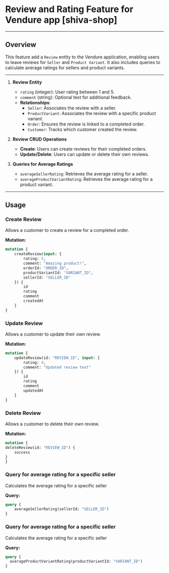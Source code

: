 # Review and Rating Feature for Vendure app [shiva-shop]

---

## Overview
This feature add a `Review` entity to the Vendure application, enabling users to leave reviews for `Seller` and `Product Variant`. It also includes queries to calculate average ratings for sellers and product variants.

---

1. **Review Entity**
   - `rating` (integer): User rating between 1 and 5.
   - `comment` (string): Optional text for additional feedback.
   - **Relationships**:
     - `Seller`: Associates the review with a seller.
     - `ProductVariant`: Associates the review with a specific product variant.
     - `Order`: Ensures the review is linked to a completed order.
     - `Customer`: Tracks which customer created the review.

2. **Review CRUD Operations**
   - **Create**: Users can create reviews for their completed orders.
   - **Update/Delete**: Users can update or delete their own reviews.

3. **Queries for Average Ratings**
   - `averageSellerRating`: Retrieves the average rating for a seller.
   - `averageProductVariantRating`: Retrieves the average rating for a product variant.

---

## Usage

### Create Review
Allows a customer to create a review for a completed order.

**Mutation:**
```graphql
mutation {
    createReview(input: {
        rating: 5,
        comment: "Amazing product!",
        orderId: "ORDER_ID",
        productVariantId: "VARIANT_ID",
        sellerId: "SELLER_ID"
    }) {
        id
        rating
        comment
        createdAt
    }
}
```

### Update Review
Allows a customer to update their own review.

**Mutation:**
```graphql
mutation {
    updateReview(id: "REVIEW_ID", input: {
        rating: 4,
        comment: "Updated review text"
    }) {
        id
        rating
        comment
        updatedAt
    }
}
```

### Delete Review
Allows a customer to delete their own review.

**Mutation:**
```graphql
mutation {
deleteReview(id: "REVIEW_ID") {
    success
}
}
```

### Query for average rating for a specific seller
Calculates the average rating for a specific seller

**Query:**
```graphql
query {
    averageSellerRating(sellerId: "SELLER_ID")
}
```

### Query for average rating for a specific seller
Calculates the average rating for a specific seller

**Query:**
```graphql
query {
  averageProductVariantRating(productVariantId: "VARIANT_ID")
}
```